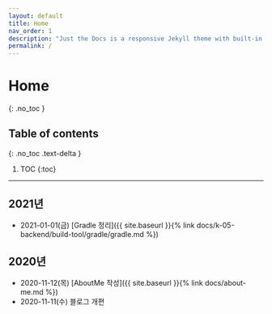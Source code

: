 ```yaml
---
layout: default
title: Home
nav_order: 1
description: "Just the Docs is a responsive Jekyll theme with built-in search that is easily customizable and hosted on GitHub Pages."
permalink: /
---
```

# Home
{: .no_toc }

## Table of contents
{: .no_toc .text-delta }

1. TOC
{:toc}

---
## 2021년
- 2021-01-01(금) [Gradle 정리]({{ site.baseurl }}{% link docs/k-05-backend/build-tool/gradle/gradle.md %})

## 2020년
- 2020-11-12(목) [AboutMe 작성]({{ site.baseurl }}{% link docs/about-me.md %})  
- 2020-11-11(수) 블로그 개편